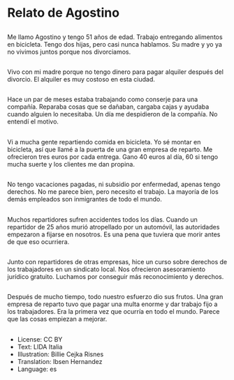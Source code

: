 # Relato de Agostino

##
Me llamo Agostino y tengo 51 años de edad. Trabajo entregando alimentos en bicicleta. Tengo dos hijas, pero casi nunca hablamos. Su madre y yo ya no vivimos juntos porque nos divorciamos.

##
Vivo con mi madre porque no tengo dinero para pagar alquiler después del divorcio. El alquiler es muy costoso en esta ciudad.

##
Hace un par de meses estaba trabajando como conserje para una compañía. Reparaba cosas que se dañaban, cargaba cajas y ayudaba cuando alguien lo necesitaba. Un día me despidieron de la compañía. No entendí el motivo.

##
Vi a mucha gente repartiendo comida en bicicleta. Yo sé montar en bicicleta, así que llamé a la puerta de una gran empresa de reparto. Me ofrecieron tres euros por cada entrega. Gano 40 euros al día, 60 si tengo mucha suerte y los clientes me dan propina.

##
No tengo vacaciones pagadas, ni subsidio por enfermedad, apenas tengo derechos. No me parece bien, pero necesito el trabajo. La mayoría de los demás empleados son inmigrantes de todo el mundo.

##
Muchos repartidores sufren accidentes todos los días. Cuando un repartidor de 25 años murió atropellado por un automóvil, las autoridades empezaron a fijarse en nosotros. Es una pena que tuviera que morir antes de que eso ocurriera.

##
Junto con repartidores de otras empresas, hice un curso sobre derechos de los trabajadores en un sindicato local. Nos ofrecieron asesoramiento jurídico gratuito. Luchamos por conseguir más reconocimiento y derechos.

##
Después de mucho tiempo, todo nuestro esfuerzo dio sus frutos. Una gran empresa de reparto tuvo que pagar una multa enorme y dar trabajo fijo a los trabajadores. Era la primera vez que ocurría en todo el mundo. Parece que las cosas empiezan a mejorar.

##
* License: CC BY
* Text: LIDA Italia
* Illustration: Billie Cejka Risnes
* Translation: Ibsen Hernandez
* Language: es

